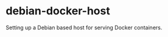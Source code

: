 debian-docker-host
==================

Setting up a Debian based host for serving Docker containers.
